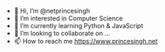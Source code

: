 - 👋 Hi, I’m @netprincesingh
- 👀 I’m interested in Computer Science
- 🌱 I’m currently learning Python & JavaScript
- 💞️ I’m looking to collaborate on ...
- 📫 How to reach me https://www.princesingh.net

<!---
netprincesingh/netprincesingh is a ✨ special ✨ repository because its `README.md` (this file) appears on your GitHub profile.
You can click the Preview link to take a look at your changes.
--->
